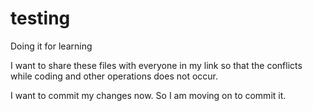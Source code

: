 # testing
Doing it for learning

I want to share these files with everyone in my link so that the conflicts while coding and other operations does not occur.

I want to commit my changes now. So I am moving on to commit it.
